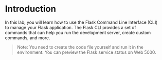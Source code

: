 # Introduction

In this lab, you will learn how to use the Flask Command Line Interface (CLI) to manage your Flask application. The Flask CLI provides a set of commands that can help you run the development server, create custom commands, and more.

> Note: You need to create the code file yourself and run it in the environment. You can preview the Flask service status on Web 5000.
